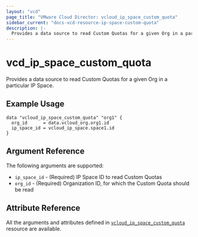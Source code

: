 ```yaml
---
layout: "vcd"
page_title: "VMware Cloud Director: vcloud_ip_space_custom_quota"
sidebar_current: "docs-vcd-resource-ip-space-custom-quota"
description: |-
  Provides a data source to read Custom Quotas for a given Org in a particular IP Space.
---
```


# vcd\_ip\_space\_custom\_quota

Provides a data source to read Custom Quotas for a given Org in a particular IP Space.

## Example Usage

```hcl
data "vcloud_ip_space_custom_quota" "org1" {
  org_id      = data.vcloud_org.org1.id
  ip_space_id = vcloud_ip_space.space1.id
}
```

## Argument Reference

The following arguments are supported:

* `ip_space_id` - (Required) IP Space ID to read Custom Quotas
* `org_id` - (Required) Organization ID, for which the Custom Quota should be read

## Attribute Reference

All the arguments and attributes defined in
[`vcloud_ip_space_custom_quota`](/providers/vmware/vcd/latest/docs/resources/ip_space_custom_quota)
resource are available.
